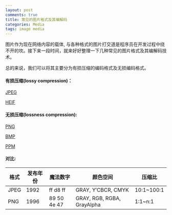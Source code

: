 ```yaml
---
layout: post
comments: true
title: 常见的图片格式及其编解码
categories: Media
tags: image media
---
```


图片作为现在网络内容的载体, 与各种格式的图片打交道是程序员在开发过程中绕不开的坎。接下来一段时间，就来好好整理一下几种常见的图片格式及其编解码技术。

总的来说，我们可以将其主要分为有损压缩的编码格式及无损编码格式。

#### 有损压缩(lossy compression)：

[JPEG](/media/2019/01/10/jpeg-file-format/)

[HEIF](/media/2019/02/10/heif-file-format/)

#### 无损压缩(lossness compression):

[PNG](/media/2019/01/24/png-file-format/)

[BMP](/media/2019/01/30/bmp-and-ppm-file-format/)

[PPM](/media/2019/01/30/bmp-and-ppm-file-format/)

#### 对比:

| 格式 | 发布年份 | 魔法数字 | 颜色空间 | 压缩比 |
|------|------|---------|----------|-------|
|JPEG | 1992 | ff d8 ff | GRAY, Y′CBCR, CMYK | 10:1~100:1 |
|PNG | 1996 | 89 50 4e 47 | GRAY, RGB, RGBA, GrayAlpha| 1:1~n:1 |